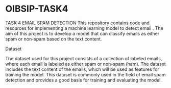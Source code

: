 # OIBSIP-TASK4
TASK 4   EMAIL SPAM DETECTION
This repository contains code and resources for implementing a machine learning model to detect email . The aim of this project is to develop a model that can classify emails as either spam or non-spam based on the text content.

Dataset

The dataset used for this project consists of a collection of labeled emails, where each email is labeled as either spam or non-spam (ham). The dataset includes the text content of the emails, which will be used as features for training the model. This dataset is commonly used in the field of email spam detection and provides a good basis for training and evaluating the model.

